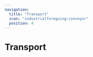 ```yaml
---
navigation:
  title: "Transport"
  icon: "industrialforegoing:conveyor"
  position: 4
---
```


# Transport

<SubPages />